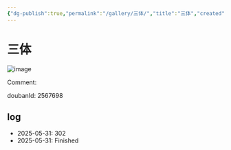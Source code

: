 ```yaml
---
{"dg-publish":true,"permalink":"/gallery/三体/","title":"三体","created":"2025-06-16T14:31:17.440+08:00"}
---
```



# 三体

![image](https://hiraeth-picbed.oss-cn-beijing.aliyuncs.com/20250531154802.webp)

Comment: 



doubanId: 2567698

## log

- 2025-05-31: 302
- 2025-05-31: Finished


